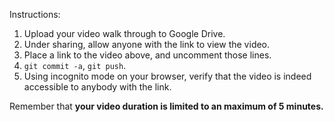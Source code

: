 <!--
The video walk through is here: https://drive.google.com/file/d/1Z7Z2yvAfXOvY6KjRts3hYgNeO1T90mlp/view?usp=sharing
-->

Instructions:

1. Upload your video walk through to Google Drive.
2. Under sharing, allow anyone with the link to view the video.
3. Place a link to the video above, and uncomment those lines.
4. `git commit -a`, `git push`.
5. Using incognito mode on your browser, verify that the video is indeed accessible to anybody with the link.

Remember that **your video duration is limited to an maximum of 5 minutes.**   

